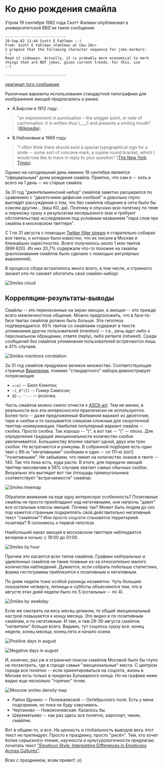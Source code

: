 # Ко дню рождения смайла

Утром 19 сентября 1982 года Скотт Фалман опубликовал в университетской BBS'ке такое сообщение:

    ----------------------------
    19-Sep-82 11:44 Scott E Fahlman :-)
    From: Scott E Fahlman <Fahlman at Cmu-20c>
    I propose that the following character sequence for joke markers:
    :-)
    Read it sideways. Actually, it is probably more economical to mark
    things that are NOT jokes, given current trends. For this, use
    :-(

    ----------------------------

[оригинал того сообщения](http://www.cs.cmu.edu/~sef/Orig-Smiley.htm)

Различные варианты использования стандартной типографики для изображения эмоций предлагались и ранее:

* А.Бирсом в 1912 году:

> "an improvement in punctuation – the snigger point, or note of cachinnation: it is written 
thus \\\_\_\_/! and presents a smiling mouth" ([Wikipedia](http://en.wikipedia.org/wiki/Emoticon#cite_note-5));

* В.Набоковым в 1969 году:

> "I often think there should exist a special typographical sign for a smile -- some sort of 
concave mark, a supine round bracket, which I would now like to trace in reply to your question" 
([The New York Times](http://lib.ru/NABOKOW/Inter11.txt_with-big-pictures.html)).

Однако на сегодняшний день именно 19 сентября является "официальным" днем рождения смайла. Приятно, что сам 
я -- хоть и всего на 1 день -- но старше смайла.

За 31 год "джентельменский набор" смайлов заметно расширился по сравнению с "двоеточием-дефисом-скобкой" и довольно 
глупо выглядят рассуждения о том, что без смайлов общение в сети было бы совсем другим... (ваш КО, да). 
Поэтому я опускаю всю патетику по теме и перехожу сразу к результатам несерьезного (как и требуют обстоятельства) 
исследования под условным названием "пара слов про смайлы в московском твиттере".

С 1 по 31 августа с помощью [Twitter filter stream](https://dev.twitter.com/docs/api/1.1/post/statuses/filter) 
я старательно собирал все твиты, о которых было известно, что их писали в Москве и ближайших окрестностях. 
Всего получилось около 1 млн твитов (999&nbsp;620). Из них 20,7% содержали что-то похожее на смайлы 
(распознавание смайлов было сделано с помощью регулярных выражений).

В процессе сбора встретилось много всего, в том числе, и странного (может кто-то сможет обогатить свой смайло-набор):

![Smiles cloud](https://dl.dropboxusercontent.com/u/81437006/img_github/smile_cloud.png)

## Корреляции-результаты-выводы

Смайлы -- это перенесенные на экран эмоции, а эмоции -- это прежде всего межличностное общение. 
Можно предположить, что в face-to-face твитах смайлов должно быть больше. Эта гипотеза подтверждается. 
65% твитов со смайлами содержат в тексте упоминания других пользователей (mention) -- т.е., речь идет 
либо о персональном обращении, ответе (reply), либо ретвите (retweet). Среди сообщений без смайлов упоминания 
пользователей встречаются лишь в 41% случаев.

![Smiles-mentions correlation](https://dl.dropboxusercontent.com/u/81437006/img_github/smiles_mentions.png)

За 31 год смайлов придумано великое множество. Соответствующая страница 
[Википедии](http://en.wikipedia.org/wiki/List_of_emoticons), помимо "стандартного" набора демонстрирует потрясающие 

* `=:o]` -- Билл Клинтон;
* `~(_8^(I)` -- Гомер Симпсон;
* `@}-;-'---` -- розочка.
 
Часть смайлов можно смело отнести к [ASCII-art](http://ru.wikipedia.org/wiki/ASCII-%D0%B3%D1%80%D0%B0%D1%84%D0%B8%D0%BA%D0%B0).
Тем не менее, в реальности все эти интересноснти практически не используются. Более того -- даже предложенный Фалманом
вариант из двоеточия, тире и скобки и то оказывается слишком сложным для скоротечной твиттер-коммуникации.
Наиболее популярный вариант смайла -- скобка. Просто скобка. Так хорошо -- ")", а вот так -- "(" -- плохо.
Для определения градаций эмоциональности количество скобок увеличивается. Большинству вполне хватает одной, двух
или трех скобок. Но встречаются и уникумы. В собранной подборке есть один твит с 66-ю "негативными" скобками и один --
со 111-ю (sic!) "позитивными". Не забываем, что лимит на количество знаков в твите -- 140. Так что пока есть, куда расти.
В итоге, для передачи эмоций твиттер-москвичам в 56% случаев хватает самых обычных скобок. Визуально это выглядит
вот так (площадь прямоугольника соответствует "встречаемости" смайла):

![Smiles treemap](https://dl.dropboxusercontent.com/u/81437006/img_github/smile_treemap.png)

Обратили внимание на еще одну интересную особенность? Позитивные смайлы не просто преобладают над негативными, 
они напрочь "давят" все остальные классы эмоций. Почему так? Может быть людям до сих пор кажется странным подкреплять
свой _действительно_ негативный текст "смайлом"? Или просто соцсети становятся территорией позитива? Я склоняюсь к
первой гипотезе.

Наибольший накал эмоций в московском твиттере наблюдается вечером и ночью: с 18:00 до 01:00.

![Smiles by hour](https://dl.dropboxusercontent.com/u/81437006/img_github/smile_hour.png)

Причем это касается всех типов смайлов. Графики нейтральных и удивленных смайлов не такие плавные из-за относительно 
малого количества наблюдений. Думается, если собрать побольше статистики, форма гистограммы приблизится к позитивным
и негативным.

По дням недели тоже особой разницы незаметно. Чуть большие показатели четверга, пятницы и субботы объясняются тем,
что в августе этих дней недели было по 5 (остальных -- по 4).

![Smiles by weekday](https://dl.dropboxusercontent.com/u/81437006/img_github/smile_weekday.png)

Если же смотреть на весь месяц целиком, то общий эмоциональный настрой повышается к концу месяца. Это видно и
по позитивным смайлам, и по негативным. И там, и там 29-30 августа смайлов "натвитили" больше всего.
Видимо, тут сошлось сразу все: конец недели, конец месяца, конец лета и начало осени.

![Positive days in august](https://dl.dropboxusercontent.com/u/81437006/img_github/smile_positive_calendar.png)

![Negative days in august](https://dl.dropboxusercontent.com/u/81437006/img_github/smile_negative_calendar.png)

И, конечно, раз уж я ограничил поиски смайлов Москвой было бы глупо не посмотреть, где в городе самые "эмоциональные"
места. С центром города все понятно -- если ориентироваться на соцсети, жизнь в Москве есть только в пределах
Бульварного конца. Но на графике ниже видно еще несколько "горячих" точек.

![Moscow smiles density map](https://dl.dropboxusercontent.com/u/81437006/img_github/smile_map.png)

* Район Щукино -- Полежаевской -- Октябрьского поля. Есть у меня подозрения, но пока не буду озвучивать.
* Чертаново -- Новоясеневская. Казалось бы.
* Шереметьево -- как раз здесь все понятно, аэропорт, чекин, смайлик.
 
Вот в общем-то, и все. На ценность и глобальность выводов весь этот текст не претендует. Просто к празднику, просто
"рисёч". Тем, кто хочет более серьезного чтения, научности и культурологичности предлагаю почитать текст 
["Emoticon Style: Interpreting Differences in Emoticons Across Cultures"](http://www.aaai.org/ocs/index.php/ICWSM/ICWSM13/paper/view/6132/6386).

Всех с праздником, всем привет! ;o)
